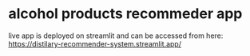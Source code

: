# alcohol products recommeder app

live app is deployed on streamlit and can be accessed from here:  https://distilary-recommender-system.streamlit.app/ 

